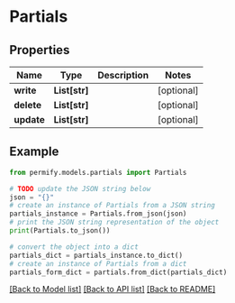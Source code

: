 # Partials


## Properties

Name | Type | Description | Notes
------------ | ------------- | ------------- | -------------
**write** | **List[str]** |  | [optional] 
**delete** | **List[str]** |  | [optional] 
**update** | **List[str]** |  | [optional] 

## Example

```python
from permify.models.partials import Partials

# TODO update the JSON string below
json = "{}"
# create an instance of Partials from a JSON string
partials_instance = Partials.from_json(json)
# print the JSON string representation of the object
print(Partials.to_json())

# convert the object into a dict
partials_dict = partials_instance.to_dict()
# create an instance of Partials from a dict
partials_form_dict = partials.from_dict(partials_dict)
```
[[Back to Model list]](../README.md#documentation-for-models) [[Back to API list]](../README.md#documentation-for-api-endpoints) [[Back to README]](../README.md)


